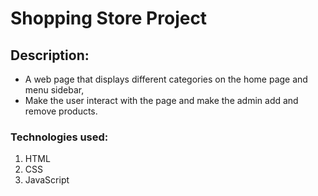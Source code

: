 # Shopping Store Project

## Description:

- A web page that displays different categories on the home page and menu sidebar,
- Make the user interact with the page and make the admin add and remove products.

### Technologies used:
1. HTML
2. CSS
3. JavaScript
